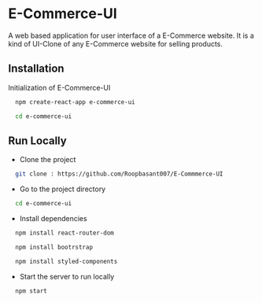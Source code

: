 
# E-Commerce-UI

A web based application for user interface of a E-Commerce website. It is a kind of UI-Clone of any E-Commerce website for selling products.




## Installation

Initialization of E-Commerce-UI

```bash
  npm create-react-app e-commerce-ui

  cd e-commerce-ui

```
  
    
## Run Locally

- Clone the project

```bash
  git clone : https://github.com/Roopbasant007/E-Commmerce-UI
```
- Go to the project directory

```bash
  cd e-commerce-ui

```

- Install dependencies

```bash
  npm install react-router-dom

  npm install bootrstrap

  npm install styled-components

```

- Start the server to run locally

```bash
  npm start
```


